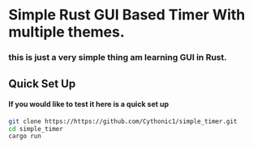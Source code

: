 <h1>Simple Rust GUI Based Timer With multiple themes.</h1>

<h3> this is just a very simple thing am learning GUI in Rust. </h3>

<h2> Quick Set Up </h2>
<h4> If you would like to test it here is a quick set up </h4>

```bash
git clone https://https://github.com/Cythonic1/simple_timer.git
cd simple_timer
cargo run

```
